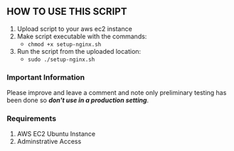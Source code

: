 ## HOW TO USE THIS SCRIPT

1. Upload script to your aws ec2 instance
2. Make script executable with the commands:
    - ```chmod +x setup-nginx.sh```
3. Run the script from the uploaded location:
    - ```sudo ./setup-nginx.sh```


### Important Information

Please improve and leave a comment and note only preliminary testing has been done so ***don't use in a production setting***.


### Requirements

1. AWS EC2 Ubuntu Instance
2. Adminstrative Access